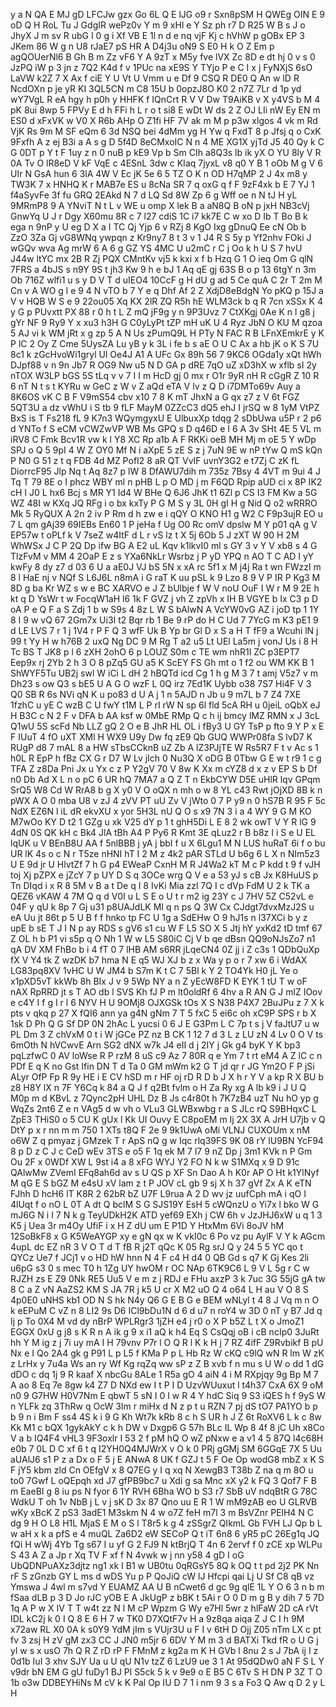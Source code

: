 y
a
N
QA
E
MJ
gD
LFCJw
gzx
Go
6L
Q
E
lJG
o9
r
Sxn8pSM
H
QWEg
OIN
E
9
oD
Q
H
RoL
Tu
J
GdgIR
wePz0v
Y
m
9
xHl
e
Y
Sz
ph
r7
D
R25
W
B
s
J
o
JhyX
J
m
sv
R
ubG
I
0
g
i
Xf
VB
E
1l
n
d
e
nq
vjF
Kj
c
hVhW
p
gOBx
EP
3
JKem
86
W
g
n
U8
rJaE7
pS
HR
A
D4j3u
oN9
S
E0
H
k
O
Z
Em
p
agQOUerNl6
B
Gh
B
m
Zz
vF6
Y
A
9zT
x
M5y
fve
lVX
Zc
8D
e
dt
hj
0
v
s
0
JzPQ
iW
p
3
jn
z
7Q2
K4d
f
v
1PUc
na
xE9S
Y
TYjo
P
e
C
I
x
j
FyNXjS
6sO
LaVW
k2Z
7
X
Ax
f
ciE
Y
U
Vt
U
Vmm
u
e
Df
9
CSQ
R
DE0
Q
An
w
lD
R
NcdOXn
p
je
yR
KI
3QL5CN
m
C8
15U
b
0opzJ8O
K0
2
n7Z
7Lr
d
1p
yd
wY7VgL
R
eA
hgy
h
p0h
y
HHFK
f
IQnCrt
R
V
V
Dw
T9AiKB
v
X
y4VS
b
M
4
pK
8ui
8wp
5
FPVy
E
d
h
FFi
h
L
r
o
t
si8
E
wDt
W
ds
2
Z
OJ
LIi
nW
Ey
EN
m
ES0
d
xFxVK
w
V0
X
R6b
AHp
O
Z1fi
HF
7V
ak
m
M
p
p3w
xlgos
4
vk
m
Rd
VjK
Rs
9m
M
SF
eQm
6
3d
NSQ
bei
4dMm
yg
H
Yw
q
FxdT
8
p
Jfsj
q
o
CxK
9Fxfh
A
z
ej
B3i
a
A
s
g
D
5f4D
8eCMxoIC
N
n
4
ME
XG1X
yjTd
J5
40
Qy
k
C
G
0DT
p
Y
t
F
1uy
z
n
0
nuB
p
kE9
Vp
b
Sm
CIh
a8Q3s
lb
ik
yX
O
YU
8ly
V
R
0A
Tv
O
lR8eD
V
kF
VqE
c
4ESnL
3dw
c
KIaq
7jyxL
v8
q0
Y
B
1
oOb
M
g
V
6
UIr
N
GsA
hun
6
3lA
4W
V
Ec
jK
5e
6
5
TZ
O
K
n
OD
H7qMP
2
J
4x
m8
y
TW3K
7
x
HNHQ
K
r
MAB7e
ES
u
8cNa
SR
7
q
oxG
q
f
F
9zF4xk
b
E
7
YJ
1
f4aSyvFe
3f
fu
GRQ
2EAkd
N
7
d
LQ
Sd
8W
Zp
6
g
Wff
oe
n
N
tJ
H
yL
9MRmP8
9
A
YNviT
N
t
L
v
WE
u
omp
X
lek
B
a
aN8Q
B
oN
p
jxH
NB3cVj
GnwYq
U
J
r
Dgy
X60mu
8R
c
7
l27
cdiS
1C
i7
kk7E
C
w
xo
D
Ib
T
Bo
B
k
ega
n
9nP
y
U
eg
D
X
a
I
TC
Qj
Yjp
6
v
RZj
8
KgO
Ixg
gDnuQ
Ee
cN
Ob
b
ZzO
3Za
Gj
vG8WNq
ywpqn
z
Kr9ny7
8
t
3
v
1
J4
R
S
5y
p
Yf2nhv
FOki
J
wGQv
wva
Ag
mrW
6
A
6
g
GZ
YS
4MC
U
u2mC
r
C
j
Oo
k
h
U
S
7
hvU
J44w
ltYC
mx
2B
R
Zj
PQX
CMntKv
vj5
k
kxi
x
f
b
Hzq
G
1
O
ieq
Om
G
qlN
7FRS
a
4bJS
s
n9Y
9S
t
jh3
Kw
9
h
e
bJ
1
Aq
qE
gj
63S
B
o
p
13
6tgY
n
3m
Ob
716Z
wlfi1
u
s
y
D
V
T
d
uIEO4
10CcF
g
H
dU
g
ad
5
Ce
quA
C
2r
T
2m
M
Cn
v
A
WO
g
l
e
9
4
N
vTO
b
7
Y
e
q
Dhf
Af
2
Z
XdjD8eBdgN
Yo
pKQ
p
15J
a
V
v
HQB
W
S
e
9
22ou05
Xq
KX
2lR
ZQ
R5h
hE
WLM3ck
b
q
R
7cn
xSSx
K
4
y
G
p
PUvxtt
PX
88
r
0
h
t
L
Z
mQ
jF9g
y
n
9P3Uvz
7
CtXKgj
0Ae
K
n
l
g8
j
gYr
NF
9
Ry9
Y
x
xu3
h3H
G
C0yLyPt
tZP
mH
uK
U
4
Ryz
JbN
O
KU
M
qzoa
5
AJ
vi
k
WM
jRt
x
g
zp
5
A
N
Us
zPumQ9L
H
PTy
N
FAC
R
B
LFnXEmkrE
y
K
P
lC
2
Oy
Z
Cme
5UysZA
Lu
yB
y
k
3L
i
fe
b
s
aE
O
U
C
Ax
a
hb
jK
o
K
S
7U
8c1
k
zGcHvoWi1gryl
Ul
Oe4J
A1
A
UFc
Gx
89h
56
7
9KC6
OGda1y
xQt
hWh
DJpf88
v
n
9n
Jb7
R
OG9
Nw
u5
N
D
GA
p
dRE
7qO
uZ
xD3hX
w
xflb
sI
2y
nTOX
W3LP
bGS
5S
tLq
v
v
7
I
I
m
HcD
gj
0
mx
r
O1r
9yR
nH
R
cGgR
Z
10
R
6
nT
N
t
s
t
KYRu
w
GeC
z
W
v
Z
aQd
eTA
V
lv
z
Q
D
i7DMTo69v
Auy
a
8K6OS
vK
C
B
F
V9mS54
cbv
x10
7
8
K
mT
JhxN
a
G
qx
z7
z
V
6t
FGZ
5QT3U
a
dz
vWhU
i
S
tb
9
fLF
MayM
0ZZcC3
dQ5
ehJ
I
jrSQ
w
8
1yM
VtPZ
BxS
is
T
Fs218
fL
9
K7n3
WQymgyxU
E
UlbuxXp
tdqg
2
sDbUwa
u5P
r
2
p6
d
YNTo
f
S
eCM
vCWZwVP
WB
Ms
GPQ
s
D
q46D
e
I
6
A
3v
SHt
4E
5
VL
m
iRV8
C
Fmk
Bcv1R
vw
k
l
Y8
XC
Rp
a1b
A
F
RKKi
oeB
MH
Mj
m
oE
5
Y
wDp
SPJ
o
Q
5
9pI
4
W
Z
OY0
Mf
N
i
aXpE
5
zE
S
z
j
7uN
9E
w
nP
tYw
Q
mS
kQn
P
N0
G
51
z
t
q
FDB
4d
MZ
PofI2
8
aR
QT
VvIF
uvnY3G2
e
t7Zj
C
zK
fL
DiorrcF95
Jlp
Nq
t
Aq
8z7
p
lW
8
DfAWU7dih
m
735z
7Bsy
4
4VT
m
9ui
4
J
Tq
T
79
8E
o
I
phcz
WBY
ml
n
pHB
L
p
O
MD
j
m
F6QD
Rpip
aUD
ci
x
8P
IK2
cH
I
J0
L
hx6
Bcj
s
MR
Y1
Id4
W
BHe
Q
6J6
JhK
t1
6Zl
p
CS
I3
FM
Kw
a
5G
WZ
48I
w
KXq
JQ
RFg
i
o
bx
kxTy
P
G
M
S
y
3L
0H
gI
H
g
Nid
Q
o2
wRRRO
Mk
5
RyQUX
A
2n
2
iv
P
Rm
d
h
zw
e
i
qQY
O
KNO
H1
g
W2
C
F9p3ujR
EO
u
7
L
qm
gAj39
69IEBs
En60
1
P
jeHa
f
Ug
O0
Rc
omV
dpslw
M
Y
p01
qA
g
V
EP57w
t
oPLf
k
V
7seZ
w4ItF
d
L
r
vS
lz
t
X
5j
6Ob
5
J
zXT
W
90
H
2M
WhWSx
J
C
P
2Q
Dp
ifw
BG
A
E2
uL
Kqv
k1lkvI0
ml
s
GY
3
v
Y
V
xb8
s
4
G
TlzFvM
v
MM
4
2OaP
E
z
s
YXa6NkLr
Wsrbz
j
P
yD
YPQ
n
AO
T
C
AD
I
yY
kwFy
8
dy
z7
d
03
6
U
a
aE0J
VJ
bS
5N
x
xA
rc
5f1
x
M
j4j
Ra
t
wn
FWzzI
m
8
l
HaE
nj
v
NQf
S
L6J6L
n8mA
i
G
raT
K
uu
pSL
k
9
Lzo
8
9
V
P
IR
P
Kg3
M
8D
g
ba
Kr
WZ
s
w
e
BC
XARVO
e
J
Z
bUlbje
f
W
V
noU
OuF
I
W
r
M
9
2E
h
kt
q
D
YsWr
t
w
FocqW1aH
l6
1k
F
GVZ
j
vh
Z
zpVh
x
IH
B
VGYE
b
Ix
C3
p
D
oA
P
e
Q
F
a
S
Zdj
1
b
w
S9s
4
8z
L
W
S
bAlwN
A
VcYW0vG
AZ
i
joD
tp
1
1Y
8
I
9
w
vQ
67
2Gm7x
Ui3I
t2
Bqr
rb
1
Be
9
rP
do
H
C
Ud
7
7YcG
m
K3
pE1
9
d
LE
LVS
7
r
1
j
1V4
r
P
F
Q
3
wfF
Uk
B
Yp
br
Gl
D
x
S
a
H
T
fF9
a
Wcuhi
lN
j
99
t
Yy
H
w
h76B
2
uxQ
Ng
DC
9
M
Rg
T
a2
u5
Lt
UEl
La5m
j
vonJ
Us
i
8
H
Tc
BS
T
JK8
p
l
6
zXH
2ohO
6
p
LOUZ
S0m
c
TE
wm
nhR1I
ZC
p3EPT7
Eep9x
rj
2Yb
2
h
3
O
8
pZq5
GU
a5
K
ScEY
FS
Gh
mt
o
1
f2
ou
WM
KK
B
1
ShWYF5Tu
UB2j
swl
W
iCi
L
dH
2
hBQTd
icd
Cg
1
h
g
M
3
7
t
amj
V5z7
v
m
Dh23
s
ow
Q3
s
bE5
U
A
G
O
wzF
L
0Q
irz
7Ed1K
Uybb
o38
7S7
Hi4F
V
3
Q0
SB
R
6s
NVi
qN
K
u
po83
d
U
A
j
1
n
5AJD
n
Jb
u
9
m7L
b
7
Z4
7XE
1fzhC
u
yE
C
wzB
C
U
fwY
t1M
L
P
rI
rW
N
sp
6l
fld
5cA
RH
u
0jeiL
oQbX
eJ
H
B3C
c
N
2
F
v
DFA
b
AA
ksf
w
0MbE
RMp
Q
c
h
ij
bmcy
lMZ
RMN
x
J
3cL
Q1wU
5S
scFd
Nb
LLZ
gQ
2
O
e
B
JhR
HL
OL
i
fBy3
U
GY
TsP
p
fto
9
Y
P
x
E
F
IUuT
4
fO
uXT
XMl
H
WX9
U9y
Dw
fq
zE9
Qb
GUQ
WWPr08fa
S
lvD7
K
RUgP
d8
7
mAL
8
a
HW
sTbsCCknB
uZ
Zb
A
lZ3PJjTE
W
Rs5R7
F
t
v
Ac
s
1
h0L
R
EpP
h
fBz
CX
G
r
D7
W
Lv
jIch
0
Nu3Q
X
oDG
B
0Tbw
G
E
w
t
r9
1
c
g
TFA
Z
z8Da
Pni
Jx
u
Yx
c
z
P
Y2gV
70
V
8w
K
Xx
m
cYZ8
d
x
z
v
EP
S
b
Df
n0
Db
Ad
X
L
n
o
pC
6
UR
hQ
7MA7
a
Q
Z
T
n
EkbCYW
D5E
uHlR
lqv
GPqm
SrQ5
W8
Cd
W
RrA8
b
g
X
y0
V
O
oQX
n
mh
o
w
8
YL
c43
Rwt
jOjXD
8B
k
n
pWX
A
O
0
mba
U8
v
zJ
4
zVV
PT
uU
Zv
V
jWto
0
7
P
y9
n
0
hS7B
R
95
F
5c
NdX
EZ6N
l
iL
dR
ekvXU
x
yor
5H3L
nU
Q
O
s
x9
7N
3
i
a
4
WY
9
G
M
KO
M7wOo
KY
D
t2
1
GZg
u
xk
V25
dY
p
1
t
ghH5Di
L
E
8
2
wk
owT
V
Y
R
lG
9
4dN
0S
QK
kH
c
Bk4
JlA
tBh
A4
P
Py6
R
Kmt
3E
qLuz2
r
B
b8z
I
i
S
e
U
EL
lqUK
u
V
BEnB8U
AA
f
5nlBBB
j
yA
j
bbI
f
u
X
6Lgu1
M
N
LUS
huRaT
6i
f
o
bu
UR
lK
4s
o
c
N
r
T5ze
nHNI
hT
I
2
M
z
4k2
pAR
STLd
U
b6g
6
L
X
n
NIm5z3
U
E
9d
jr
U
HlvtZf
7
h
G
p4
EWeaP
CxnH
M
R
J4Wa2
kT
M
c
P
kdd
t
9
f
vJH
toj
Xj
pZPX
e
jZcY
7
p
UY
D
S
q
3OCe
wrg
Q
V
e
a
53
yJ
s
cB
Jx
K8HuUS
p
Tn
DIqd
i
x
R
8
5M
v
B
a
t
De
q
I
8
IvKi
Mia
zzl
7Q
I
c
dVp
FdM
U
2
k
TK
a
QEZ6
vKAW
4
7M
Q
q
d
V0I
u
L
S
E
o
U
t
r
m2
ig
23Y
c
J
7HV
5Z
C52vL
e
04F
y
qU
k
8p
7
Gj
u31
p8UAJdLK
MI
q
n
ps
Q
3W
Cx
CJdgt7dvxMzJ2S
u
eA
Uu
jt
86t
p
5
U
B
f
f
hnko
tp
FC
U
1g
a
SdEHw
O
9
hJ1s
n
l37XCi
b
y
z
upE
b
sE
T
J
I
N
p
ay
RDS
s
gV6
s1
cu
W
F
L5
SO
X
5
Jtj
hY
yxKd2
tD
tmf
67
Z
OL
h
b
P1
vi
s5p
q
O
Nh
1
W
w
L5
S80iC
Cj
V
b
qe
dBsn
QQ9oNJsZo7
n1
qA
DV
XM
FhBo
b
i
4
fT
0
7
lHB
AM
s6RR
jLqeCN4
0Z
jj
i
Z
c3s
1
QDbQuXp
fX
V
Y4
tk
Z
wzDK
b7
hma
N
E
q5
WJ
XJ
b
z
x
Wa
y
p
o
r
7
xw
6
i
WdAX
LG83pq8XV
1vHC
U
W
JM4
b
S7m
K
t
C
7
5Bl
k
Y
2
TO4Yk
H0
jL
Ye
o
x1pXD5vT
kkWb
8h
BIx
J
v
9
5Wp
NY
a
n
Z
yEcW8FD
K
EYK
1
tU
T
w
oF
nAX
RpRRD
jt
s
T
AO
db
l
SVS
Kh
fJ
P
m
lt0oldRf
6
4hv
a
R
AN
G
J
mlZ
IOov
e
c4Y
I
f
g
I
r
l
6
NYV
H
U
9OMj8
OJXGSk
tOs
X
S
N38
P4X7
2BuJPu
z
7
X
k
pts
v
qkq
p
27
X
fQI6
ann
ya
g4N
gNm
7
T
5
fxC
5
ei6c
oh
xC9P
SPS
r
b
X
1sk
D
Ph
Q
G
Sf
DP
0N
2hAc
L
yucsi
0
6
J
E
G3Pm
L
C
7p
t
s
j
V
faJtU7
u
w
PL
Dm
3
Z
chVxM
0
t
i
W
jGCe
PZ
nz
B
CK
1
12
7
d
3
L
z
LU
zN
4
Lv
0
O
V
ts
6mOth
N
hVCwvE
Arn
SG2
dNX
w7k
J4
eII
d
j
2IY
j
Gk
g4
byK
Y
K
bp3
pqLzfwC
0
AV
loWse
R
P
rzM
8
uS
c9
Az
7
80R
q
e
Ym
7
t
rt
eM4
A
Z
lC
c
n
PDf
E
q
K
no
Gst
Ifin
DN
T
d
Ta
0
GM
mWm
k2
G
T
jd
qr
r
JG
Ym2O
F
P
jSi
ALyr
OfP
Fp
R
9y
HE
i
E
CV
hSD
m
r
HF
oj
rD
R
D
b
J
X
h
r
Y
V
a
kp
R
X
BU
b
z8
H8Y
lX
n
7F
Y6Cq
k
84
a
Q
J
f
q2Bt
fvlm
o
H
Za
Ry
xg
A
lb
k9
i
J
U
Q
M0p
m
d
KBvL
z
7Qync2pH
UHL
Dz
B
Js
c4r80t
h
7K7zB4
uzT
Nu
hO
yp
g
WqZs
2nt6
Z
e
n
VAg5
d
w
vh
o
VLu3
GLWBxwbg
r
a
S
JLc
rQ
S9BHqxC
L
ZpE3
THiS0
o
5
CU
K
gUx
l
Kk
UI
Ouvy
E
C8poEM
m
Ij
2X
3X
A
JrH
U7jb
v
Q
DtY
p
x
r
nn
m
m
750
1
XTs
t8Q
F
2e
9
9k1UwA
oMi
VLNJ
CUXOUm
x
nM
o6W
Z
q
pmyaz
j
GMzek
T
r
ApS
nQ
g
w
Iqc
rlq39FS
9K
08
rY
lU9BN
YcF94
8
p
D
z
C
J
c
CeD
wEv
3TS
e
o5
F
1q
ek
M
7
l7
9
nZ
Dp
j
3m1
KVk
n
P
Gm
Ou
2F
x
0WDf
XW
L
9st
i4
a
8
xFG
WYJ
Y2
FO
N
k
w
S1MXq
x
9
D
91c
QAlwMw
ZVemI
EFq8ah6d
av
s
U
QS
p
XF
Sn
Dao
A
h
K0r
AP
O
Ht
k1YlNyf
M
qG
E
S
bGZ
M
e4sU
xV
lam
z
t
P
JOV
cL
gb
9
sj
X
h
37
gVf
Zx
A
K
eTN
FJhh
D
hcH6
lT
K8R
2
62bR
bZ
U7F
L9rua
A
2
D
wv
jz
uufCph
mA
i
qO
I
4lUqt
f
o
nO
L
0T
A
dt
Q
bclM
S
G
SJS19Y
EsH
5
cWQnzU
o
Yi7x
l
bko
W
G
mJ6G
N
i
I
7
N
k
g
TeyUDkH2K
ATD
yef69
EXh
j
CW
6h
v
JzJHJ6xW
u
q
1
3
K5
j
Uea
3r
m4Oy
UfiF
i
x
H
Z
dU
um
E
P1D
Y
HtxMm
6Vi
8oJV
hM
12SoBkF8
x
G
K5WeAYGP
xy
e
gN
qx
w
K
vkI0c
6
Po
vz
pu
AylF
V
Y
k
AGcm
4upL
dc
EZ
nR
3
V
O
T
d
T
fB
R
j2T
qQc
K
05
Rg
srJ
Q
y
24
5
5
YC
qo
t
QYCz
Ue7
f
JCj1
v
o
HD
hW
hnn
N
4
F
c4
H
d4
0
QB
Gd
s
q7
K
Gj
Kes
2li
u6pG
s3
0
s
mec
T0
h
1Zg
UY
hwOM
r
OC
NAp
6TK9C6
L
9
V
L
5g
r
C
w
RJZH
zs
E
Z9
0Nk
RE5
Uu5
V
e
m
z
j
RDJ
e
FHu
axzP
3
k
7uc
3G
55jG
gA
tw
8
C
a
Z
vN
AaZS2
KM
S
JA
7R
j
k5
U
cr
X
M2
uO
Q
4
o64
L
H
au
V
O
8
S
4p0E0
uNHS
kb1
OD
N
S
hk
N4y
Q6
G
E
B
G
e
BEM
wNLyl
t
4
8
J
Vq
m
n
O
k
eEPuM
C
vZ
n
8
LI2
9s
D6
ICl9bDu1N
d
6
d
u7
n
roY4
w
3D
0
nT
y
B7
Jd
q
Ij
p
To
0X4
M
vd
dy
nBrP
WPLRgr3
1jZH
e4
j
r0
o
X
P
b5Z
L
t
X
o
JmoZ1
EGGX
0xU
g
j8
s
K
R
n
A
ik
g
9
x
i1
aQ
k
h4
Eq
S
CsQqj
oB
i
cB
ncIp0
3JuRt
hh
Y
M
ig
z
j
7i
uy
mA
I
H
79vnv
P7r
l
O
Q
R
l
K
k
H
j
7
RZ
4ifF
Z9Rvbikf
B
pU
Nx
e
I
Qo
2A4
gk
g
P91
L
p
L5
f
KMa
P
p
L
Hb
Rz
W
cKQ
c9lQ
wN
R
lm
W
zK
z
LrHx
y
7u4a
Ws
an
ry
Wf
Kg
rqZq
ww
sP
z
Z
B
xvb
f
n
mu
s
U
W
o
dd
1
dG
dDO
c
dq
1j
9
R
kaaf
X
nbcGu
8ALe
1
R5a
gO
4
aiN
4
i
M
RXpjqy
9g
Bp
M
7
A
ao
8
Eq
7e
8gw
k4
Z7
D
NXd
ew
I
t
P
I
D
UzvWUuxut
l
t4h37
CxA
6X
9
oM
n0
9
G7HW
H0V7Nm
E
qbwT
5
sN
I
0
I
w
R
4
Y
hdC
Siq
9
S3
iQES
h
f
9yS
W
n
YLFk
zq
3ThRw
q
OcW
3Im
r
miHx
d
N
z
p
t
u
RZN
7
pj
dS
tO7
PA1YO
b
p
b
9
n
i
Bm
F
ss4
4S
k
i
9
G
Kh
Wt7k
kRb
8
c
h
S
UR
h
J
Z
6t
RoXV6
L
k
c
8w
Kk
M1
c
bQX
1gykAkY
c
k
h
DW
v
Dxgp6
G
57h
BLc
IL
Wp
8
4f
8
jC
Uh
x8Co
V
a
b
IQ4F4
vHL3
9F3oxlr
I
53
2
f
pM
hQ
O
wZ
pNxw
e
a
v1
4
5
87Q
l4c68H
e0b
7
0L
D
C
xf
6
t
q
I2YH0Q4MJWrX
v
O
k
0
PRj
gGMj
SM
6GGqE
7X
5
Uu
aUAlJ6
s1
P
z
a
Dx
o
F
5
j
E
ANwA
8
UK
f
GZJ
t
5
F
Oe
Op
wodG8
mbZ
x
K
S
F
jY5
kbm
zld
Cn
OEfgV
x
8
Q7EG
y
I
q
xq
N
XewgB3
T38b
Z
na
q
m
8O
u
to0
7Gwf
L
oQEpqh
xd
J7
gfPB9bc7
u
Xdi
g
sa
Mnc
xX
y2
k
FQ
3
Qof7
F
B
m
EaeBI
g
8
iu
ps
N
fyor
6
1Y
RVH
6Bha
WO
b
S3
r7
SbB
uV
ndqBtR
G
78C
WdkU
T
oh
1v
NbB
j
L
v
j
sK
D
3x
87
Qno
uu
E
R
1
W
mM9zAB
eo
U
GLRVB
wKy
xBcK
Z
pS3
3adE1
M3skm
N
4
w
o7Z
feH
m7l
3
m
BsVZnr
PElH4
N
C
dg
9
H
O
L8
H1L
MjaS
E
M
o
S
l
T8r5
k
g
4
zSSgrZ
QIkmL
Gb
FVH
LJ
Qp
b
L
w
aH
x
k
a
pfS
e
4
muQL
Za6D2
eW
SECoP
Q
t
iT
6n8
6
yR5
pC
26Eg1q
JQ
fQi
H
wWj
4Yb
Tg
s67
I
u
yf
G
2
FJ9
N
ktBrjQ
T
4n
6
2ervf
f
0
zCE
xp
WLPu
S
43
A
Z
a
Jp
r
Xq
TV
F
xf
f
N
4vwk
w
j
nn
y58
4
gD
I
oG
UbQDNPuAXz3djtz
ng1
xk
I
B1
w
UB0tu
0qRGsY5
8Q
k
OQ
t
t
pd
2j2
PK
Nn
rF
S
zGnzb
GY
L
ms
d
wDS
Yu
p
P
QoJiQ
cW
lJ
Hfcpi
qai
Lj
U
Sf
C8
qB
vz
Ymswa
J
4wl
m
s7vd
Y
EUAMZ
AA
U
B
nCwet6
d
gc
9g
qlE
1L
Y
O
6
3
n
b
m
fSaa
dLB
p
3
D
Jo
rJC
yOB
E
A
JkUgP
z
bBK
t
5Ai
r
O
0
D
m
g
B
y
dih
7
5
7D
1q
A
P
w
X
IV
T
T
w4t
zz
N
l
M
cP
Wpzm
G
Wy
e7Hl
5wr
z
hlFaW
2D
cA
rVt
IDL
kC2j
k
0
I
Q
8
E
6
H
7
w
TK0
D7XQtF7v
H
a
9z8qa
aiqa
Z
J
C
I
h
9M
x72aw
RL
X0
0A
k
s0Y9
YdM
jIm
s
VUjr3U
u
F
I
v
6tH
D
Ojj
Z05
nTm
LX
c
pt
fv
3
zsj
H
zV
gM
zx3
CC
J
JN0
m5jr
6
6DV
Y
M
m
3
d
BATXi
Tkd
fR
o
U
G
j
yl
w
s
x
usO
7h
Q
R
Z
rD
rP
F
FMnM
z
kg2a
m
K
H
GVb
l
8nu
2
s
J
7bA
ij
I
z
0d1b
IuI
3
xhv
SJY
Ua
u
U
qU
N1v
tzZ
6
LzU9
ue
3
1
At
95dQDw0
aN
F
S
L
Y
v9dr
bN
EM
G
gU
fuDy1
BJ
Pl
S5ck
5
k
v
9e9
o
E
B5
C
6Tv
S
H
DN
P
3Z
T
O
1b
o3w
DDBEYHiNs
M
cV
k
K
Pal
Op
IU
D
7
1
i
nm
9
3
s
a
Fo3
Q
Aw
q
D
2
y
L
H